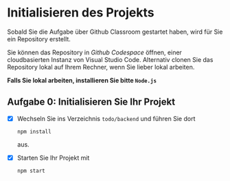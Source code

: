 # Initialisieren des Projekts

Sobald Sie die Aufgabe über Github Classroom gestartet haben, wird für Sie ein Repository erstellt.

Sie können das Repository in *Github Codespace* öffnen, einer cloudbasierten Instanz von Visual Studio Code. Alternativ clonen Sie das Repository
lokal auf Ihrem Rechner, wenn Sie lieber lokal arbeiten.

**Falls Sie lokal arbeiten, installieren Sie bitte `Node.js`**

## Aufgabe 0: Initialisieren Sie Ihr Projekt

- [x] Wechseln Sie ins Verzeichnis `todo/backend` und führen Sie dort

  ```Shell
  npm install
  ```

  aus.
- [x] Starten Sie Ihr Projekt mit

  ```Shell
  npm start
  ```
